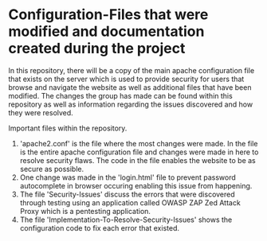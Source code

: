 # Configuration-Files that were modified and documentation created during the project

In this repository, there will be a copy of the main apache configuration file that exists on the server which is used to provide security
for users that browse and navigate the website as well as additional files that have been modified. The changes the group has made can be
found within this repository as well as information regarding the issues discovered and how they were resolved.

Important files within the repository.
  1) 'apache2.conf' is the file where the most changes were made. In the file is the entire apache configuration file and changes were 
  made in here to resolve security flaws. The code in the file enables the website to be as secure as possible.
  2) One change was made in the 'login.html' file to prevent password autocomplete in browser occuring enabling this issue from happening.
  3) The file 'Security-Issues' discuss the errors that were discovered through testing using an application called OWASP ZAP Zed Attack 
  Proxy which is a pentesting application.
  4) The file 'Implementation-To-Resolve-Security-Issues' shows the configuration code to fix each error that existed.
